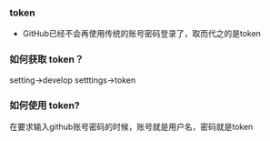 ### token
- GitHub已经不会再使用传统的账号密码登录了，取而代之的是token
### 如何获取 token？
setting->develop setttings->token
### 如何使用 token?
在要求输入github账号密码的时候，账号就是用户名，密码就是token
